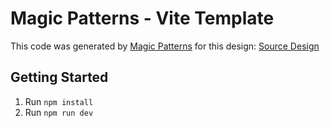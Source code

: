 # Magic Patterns - Vite Template

This code was generated by [Magic Patterns](https://magicpatterns.com) for this design: [Source Design](https://magicpatterns.com/c/rjbavkmntddzsbdmlzwatq)

## Getting Started

1. Run `npm install`
2. Run `npm run dev`
